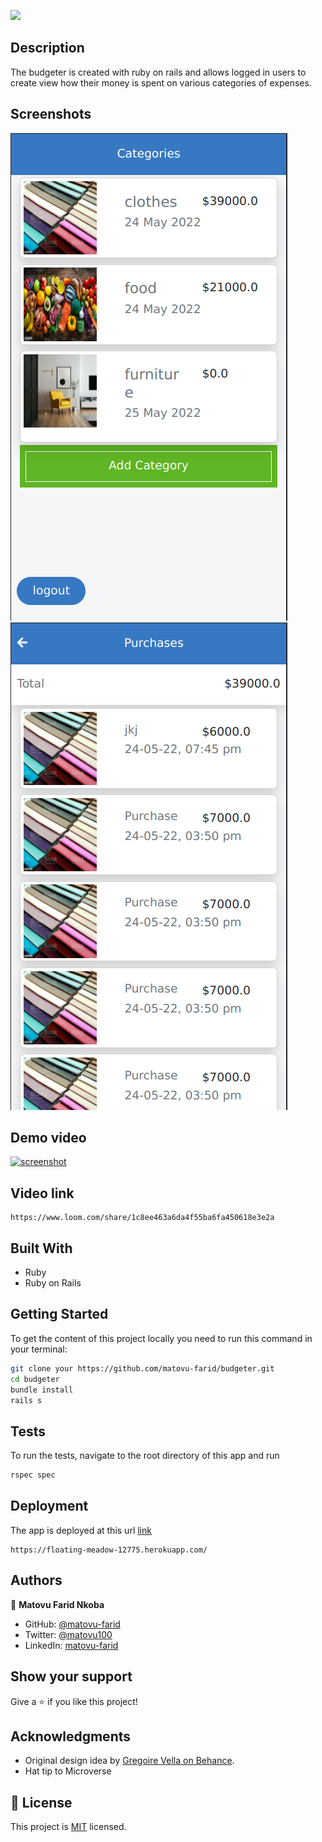 ![](https://img.shields.io/badge/Microverse-blueviolet)

## Description

The budgeter is created with ruby on rails and allows logged in users to create view how their money is spent on various categories of expenses.

## Screenshots
![screenshot](./screenshot2.png)
![screenshot](./screenshot1.png)

## Demo video

[![screenshot](https://cdn.loom.com/sessions/thumbnails/1c8ee463a6da4f55ba6fa450618e3e2a-with-play.gif)](https://www.loom.com/share/1c8ee463a6da4f55ba6fa450618e3e2a)

## Video link
```
https://www.loom.com/share/1c8ee463a6da4f55ba6fa450618e3e2a
```
## Built With

- Ruby
- Ruby on Rails

## Getting Started

To get the content of this project locally you need to run this command in your terminal:
``` bash
git clone your https://github.com/matovu-farid/budgeter.git
cd budgeter
bundle install
rails s
```
## Tests
To run the tests, navigate to the root directory of this app and run
```ruby
rspec spec
```
## Deployment
The app is deployed at this url
[link](https://floating-meadow-12775.herokuapp.com/)
```
https://floating-meadow-12775.herokuapp.com/
```

## Authors

👤 **Matovu Farid Nkoba**

- GitHub: [@matovu-farid](https://github.com/matovu-farid)
- Twitter: [@matovu100](https://twitter.com/matovu100)
- LinkedIn: [matovu-farid](https://www.linkedin.com/in/matovu-farid-48b80257)


## Show your support

Give a ⭐️ if you like this project!

## Acknowledgments
- Original design idea by [Gregoire Vella on Behance](https://www.behance.net/gregoirevella).
- Hat tip to Microverse


## 📝 License

This project is [MIT](./MIT.md) licensed.
